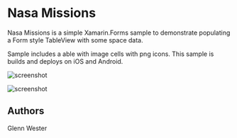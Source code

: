 Nasa Missions
=====

Nasa Missions is a simple Xamarin.Forms sample to demonstrate populating a Form style TableView with some space data. 

Sample includes a able with image cells with png icons. This sample is builds and deploys on iOS and Android. 


![screenshot](https://raw.githubusercontent.com/xamarin/customer-success-samples/GlennSampleAppsFeb2016/samples/Xamarin.Forms/NasaMissions/Screenshots/nasamissionsandroid.png "Android")

![screenshot](https://raw.githubusercontent.com/xamarin/customer-success-samples/GlennSampleAppsFeb2016/samples/Xamarin.Forms/NasaMissions/Screenshots/nasamissionsios.png"Android")

Authors
-------

Glenn Wester